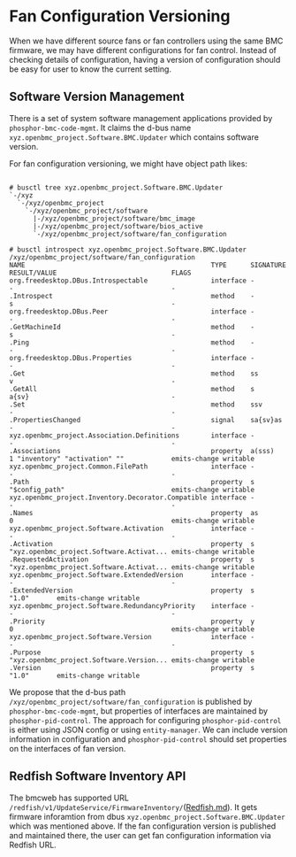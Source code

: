 ﻿# Fan Configuration Versioning

When we have different source fans or fan controllers using the same BMC firmware, we may have different configurations for fan control. Instead of checking details of configuration, having a version of configuration should be easy for user to know the current setting.

## Software Version Management

There is a set of system software management applications provided by `phosphor-bmc-code-mgmt`. It claims the d-bus name `xyz.openbmc_project.Software.BMC.Updater` which contains software version.

For fan configuration versioning, we might have object path likes:

``` console

# busctl tree xyz.openbmc_project.Software.BMC.Updater
`-/xyz
  `-/xyz/openbmc_project
    `-/xyz/openbmc_project/software
      |-/xyz/openbmc_project/software/bmc_image
      |-/xyz/openbmc_project/software/bios_active
      `-/xyz/openbmc_project/software/fan_configuration

# busctl introspect xyz.openbmc_project.Software.BMC.Updater /xyz/openbmc_project/software/fan_configuration
NAME                                               TYPE      SIGNATURE RESULT/VALUE                             FLAGS
org.freedesktop.DBus.Introspectable                interface -         -                                        -
.Introspect                                        method    -         s                                        -
org.freedesktop.DBus.Peer                          interface -         -                                        -
.GetMachineId                                      method    -         s                                        -
.Ping                                              method    -         -                                        -
org.freedesktop.DBus.Properties                    interface -         -                                        -
.Get                                               method    ss        v                                        -
.GetAll                                            method    s         a{sv}                                    -
.Set                                               method    ssv       -                                        -
.PropertiesChanged                                 signal    sa{sv}as  -                                        -
xyz.openbmc_project.Association.Definitions        interface -         -                                        -
.Associations                                      property  a(sss)    1 "inventory" "activation" ""            emits-change writable
xyz.openbmc_project.Common.FilePath                interface -         -                                        -
.Path                                              property  s         "$config_path"                           emits-change writable
xyz.openbmc_project.Inventory.Decorator.Compatible interface -         -                                        -
.Names                                             property  as        0                                        emits-change writable
xyz.openbmc_project.Software.Activation            interface -         -                                        -
.Activation                                        property  s         "xyz.openbmc_project.Software.Activat... emits-change writable
.RequestedActivation                               property  s         "xyz.openbmc_project.Software.Activat... emits-change writable
xyz.openbmc_project.Software.ExtendedVersion       interface -         -                                        -
.ExtendedVersion                                   property  s         "1.0"       emits-change writable
xyz.openbmc_project.Software.RedundancyPriority    interface -         -                                        -
.Priority                                          property  y         0                                        emits-change writable
xyz.openbmc_project.Software.Version               interface -         -                                        -
.Purpose                                           property  s         "xyz.openbmc_project.Software.Version... emits-change writable
.Version                                           property  s         "1.0"       emits-change writable

```

We propose that the d-bus path `/xyz/openbmc_project/software/fan_configuration` is published by `phosphor-bmc-code-mgmt`, but properties of interfaces are maintained by `phosphor-pid-control`. The approach for configuring `phosphor-pid-control` is either using JSON config or using `entity-manager`. We can include version information in configuration and `phosphor-pid-control` should set properties on the interfaces of fan version.

## Redfish Software Inventory API

The bmcweb has supported URL `/redfish/v1/UpdateService/FirmwareInventory/`([Redfish.md](https://github.com/openbmc/bmcweb/blob/master/Redfish.md#redfishv1updateservicefirmwareinventory)). It gets firmware inforamtion from dbus `xyz.openbmc_project.Software.BMC.Updater` which was mentioned above. If the fan configuration version is published and maintained there, the user can get fan configuration information via Redfish URL.

